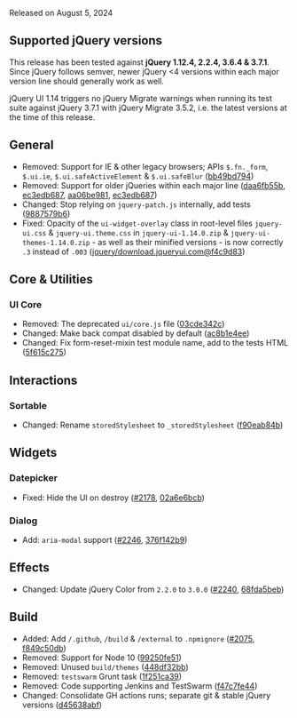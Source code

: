 <script>{
	"title": "jQuery UI 1.14.0 Changelog"
}</script>

Released on August 5, 2024

## Supported jQuery versions

This release has been tested against **jQuery 1.12.4, 2.2.4, 3.6.4 & 3.7.1**. Since jQuery follows semver, newer jQuery <4 versions within each major version line should generally work as well.

jQuery UI 1.14 triggers no jQuery Migrate warnings when running its test suite against jQuery 3.7.1 with jQuery Migrate 3.5.2, i.e. the latest versions at the time of this release.

## General


* Removed: Support for IE & other legacy browsers; APIs `$.fn._form`, `$.ui.ie`, `$.ui.safeActiveElement` & `$.ui.safeBlur` ([bb49bd794](https://github.com/jquery/jquery-ui/commit/bb49bd794bc8ea4238162725b518fb46234f3cf9))
* Removed: Support for older jQueries within each major line ([daa6fb55b](https://github.com/jquery/jquery-ui/commit/daa6fb55b35065c49c0ffc879c94627bbf85404c), [ec3edb687](https://github.com/jquery/jquery-ui/commit/ec3edb687609af9677317dfd2ec80a5bec7b35c5), [aa06be981](https://github.com/jquery/jquery-ui/commit/aa06be9813abeea148738ed3bae0ec638a535545), [ec3edb687](https://github.com/jquery/jquery-ui/commit/ec3edb687609af9677317dfd2ec80a5bec7b35c5))
* Changed: Stop relying on `jquery-patch.js` internally, add tests ([9887579b6](https://github.com/jquery/jquery-ui/commit/9887579b61972647f1478e64c5d7987f9d9cb039))
* Fixed: Opacity of the `ui-widget-overlay` class in root-level files `jquery-ui.css` & `jquery-ui.theme.css` in `jquery-ui-1.14.0.zip` & `jquery-ui-themes-1.14.0.zip` - as well as their minified versions - is now correctly `.3` instead of `.003` ([jquery/download.jqueryui.com@f4c9d83](https://github.com/jquery/download.jqueryui.com/commit/f4c9d8311a181e08bd02b6530e51cb400484794c))

## Core &amp; Utilities

### UI Core

* Removed: The deprecated `ui/core.js` file ([03cde342c](https://github.com/jquery/jquery-ui/commit/03cde342cd360793a2439fa8dc93e441bbf73333))
* Changed: Make back compat disabled by default ([ac8b1e4ee](https://github.com/jquery/jquery-ui/commit/ac8b1e4eee8682e6825730c4823036a90031edad))
* Changed: Fix form-reset-mixin test module name, add to the tests HTML ([5f615c275](https://github.com/jquery/jquery-ui/commit/5f615c275d2c88305dd0733a12de3915a7c501af))

## Interactions

### Sortable

* Changed: Rename `storedStylesheet` to `_storedStylesheet` ([f90eab84b](https://github.com/jquery/jquery-ui/commit/f90eab84b5e9a65ce62f18106e3db0ee316913f6))

## Widgets

### Datepicker

* Fixed: Hide the UI on destroy ([#2178](https://github.com/jquery/jquery-ui/issues/2178), [02a6e6bcb](https://github.com/jquery/jquery-ui/commit/02a6e6bcb004696b21324ef14c07374a56d7cd02))

### Dialog

* Add: `aria-modal` support ([#2246](https://github.com/jquery/jquery-ui/issues/2246), [376f142b9](https://github.com/jquery/jquery-ui/commit/376f142b9de42241a20efa9c89644ff5425da174))

## Effects

* Changed: Update jQuery Color from `2.2.0` to `3.0.0` ([#2240](https://github.com/jquery/jquery-ui/issues/2240), [68fda5beb](https://github.com/jquery/jquery-ui/commit/68fda5beb2035faa1e30f26722417206705f3746))

## Build

* Added: Add `/.github`, `/build` & `/external` to `.npmignore` ([#2075](https://github.com/jquery/jquery-ui/issues/2075), [f849c50db](https://github.com/jquery/jquery-ui/commit/f849c50db11039c01e299b56c4f65dc6bd1e5fc0))
* Removed: Support for Node 10 ([99250fe51](https://github.com/jquery/jquery-ui/commit/99250fe517bf70a8d190b4a32a6633e4776e87fe))
* Removed: Unused `build/themes` ([448df32bb](https://github.com/jquery/jquery-ui/commit/448df32bb1fd468fc367fe82555b484a1405d554))
* Removed: `testswarm` Grunt task ([1f251ca39](https://github.com/jquery/jquery-ui/commit/1f251ca399ec01c75d24293e49ac767938a547e2))
* Removed: Code supporting Jenkins and TestSwarm ([f47c7fe44](https://github.com/jquery/jquery-ui/commit/f47c7fe44d41d6af9b6f00c7201d991b01b93035))
* Changed: Consolidate GH actions runs; separate git & stable jQuery versions ([d45638abf](https://github.com/jquery/jquery-ui/commit/d45638abfacbe58a134fd301e163420f742e8fba))
